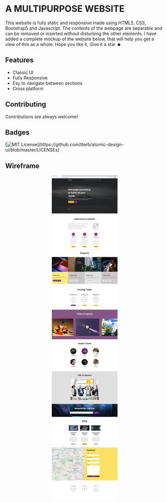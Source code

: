 
# A MULTIPURPOSE WEBSITE

This website is fully static and responsive made using HTML5, CSS, Bootstrap5 and Javascript. The contents of the webpage are separable and can be removed or inserted without disturbing the other elements. I have added a complete mockup of the website below, that will help you get a view of this as a whole. Hope you like it, Give it a star ☻  


## Features

- Classic UI
- Fully Responsive
- Esy to navigate between sections
- Cross platform

  
## Contributing

Contributions are always welcome!


  
## Badges

[![MIT License](https://img.shields.io/apm/l/atomic-design-ui.svg?)](https://github.com/tterb/atomic-design-ui/blob/master/LICENSEs)

  ## Wireframe

<p align="center">
  <img src='images/Screenshot (453).jpg'/>
</p>